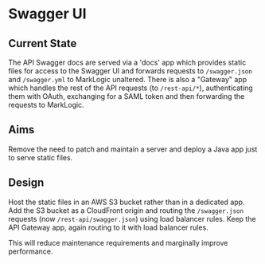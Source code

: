 # Swagger UI

## Current State

The API Swagger docs are served via a 'docs' app which provides static files for access to the Swagger UI and forwards requests to `/swagger.json` and `/swagger.yml` to MarkLogic unaltered.
There is also a "Gateway" app which handles the rest of the API requests (to `/rest-api/*`), authenticating them with OAuth, exchanging for a SAML token and then forwarding the requests to MarkLogic.

## Aims

Remove the need to patch and maintain a server and deploy a Java app just to serve static files.

## Design

Host the static files in an AWS S3 bucket rather than in a dedicated app. Add the S3 bucket as a CloudFront origin and routing the `/swagger.json` requests (now `/rest-api/swagger.json`) using load balancer rules.
Keep the API Gateway app, again routing to it with load balancer rules.

This will reduce maintenance requirements and marginally improve performance.
